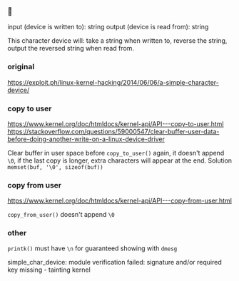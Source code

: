 ### 🍺
input (device is written to): string
output (device is read from): string

This character device will:
take a string when written to,
reverse the string,
output the reversed string when read from.

### original
https://exploit.ph/linux-kernel-hacking/2014/06/06/a-simple-character-device/

### copy to user
https://www.kernel.org/doc/htmldocs/kernel-api/API---copy-to-user.html
https://stackoverflow.com/questions/59000547/clear-buffer-user-data-before-doing-another-write-on-a-linux-device-driver

Clear buffer in user space
before `copy_to_user()` again,
it doesn't append `\0`,
if the last copy is longer,
extra characters will appear at the end.
Solution `memset(buf, '\0', sizeof(buf))`

### copy from user
https://www.kernel.org/doc/htmldocs/kernel-api/API---copy-from-user.html

`copy_from_user()` doesn't append `\0`

### other
`printk()` must have `\n` for guaranteed showing with `dmesg`

simple_char_device: module verification failed: signature and/or required key missing - tainting kernel
